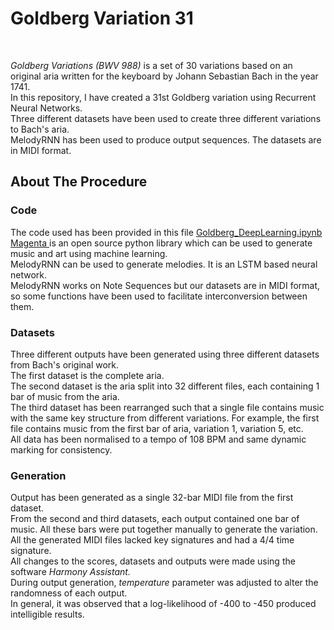 <h1>Goldberg Variation 31</h1>
<br>
<p><em>Goldberg Variations (BWV 988)</em> is a set of 30 variations based on an original aria written for the keyboard by Johann Sebastian Bach in the year 1741.<br>
  In this repository, I have created a 31st Goldberg variation using Recurrent Neural Networks.<br>
  Three different datasets have been used to create three different variations to Bach's aria.
<br>
  MelodyRNN has been used to produce output sequences. The datasets are in MIDI format.<br>
  </p>
  
  <h2>About The Procedure</h2>
  <h3>Code</h3>
  <p>The code used has been provided in this file <a href="https://github.com/sakethram88/Goldberg_DeepLearning/blob/master/Goldberg_DeepLearning.ipynb">Goldberg_DeepLearning.ipynb</a><br>
  <a href="https://magenta.tensorflow.org/"> Magenta </a> is an open source python library which can be used to generate music and art using machine learning.
  <br>MelodyRNN can be used to generate melodies. It is an LSTM based neural network.
  <br>
  MelodyRNN works on Note Sequences but our datasets are in MIDI format, so some functions have been used to facilitate interconversion between them.<br></p>
  
  <h3>Datasets</h3>
  <p>
  Three different outputs have been generated using three different datasets from Bach's original work. <br>
  The first dataset is the complete aria.<br>
  The second dataset is the aria split into 32 different files, each containing 1 bar of music from the aria.<br>
  The third dataset has been rearranged such that a single file contains music with the same key structure from different variations. For example, the first file contains music from the first bar of aria, variation 1, variation 5, etc. <br>
  All data has been normalised to a tempo of 108 BPM and same dynamic marking for consistency.
  </p>
  
  <h3>Generation</h3>
  <p>Output has been generated as a single 32-bar MIDI file from the first dataset.<br>
  From the second and third datasets, each output contained one bar of music. All these bars were put together manually to generate the variation.<br>
  All the generated MIDI files lacked key signatures and had a 4/4 time signature. <br>
  All changes to the scores, datasets and outputs were made using the software <em>Harmony Assistant.</em><br>
  During output generation, <em>temperature</em> parameter was adjusted to alter the randomness of each output.<br>
  In general, it was observed that a log-likelihood of -400 to -450 produced intelligible results.</p> 
  
